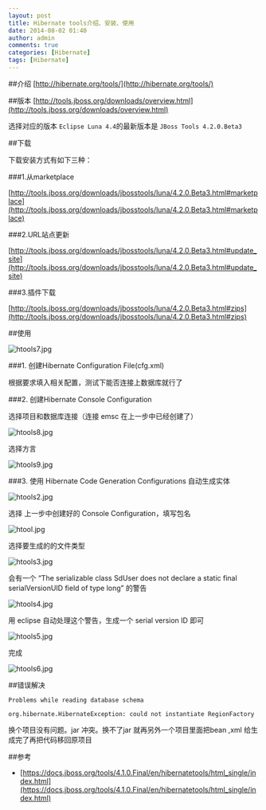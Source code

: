 ```yaml
---
layout: post
title: Hibernate tools介绍、安装、使用
date: 2014-08-02 01:40
author: admin
comments: true
categories: [Hibernate]
tags: [Hibernate]
---
```


##介绍
[http://hibernate.org/tools/](http://hibernate.org/tools/)

##版本
[http://tools.jboss.org/downloads/overview.html](http://tools.jboss.org/downloads/overview.html)

选择对应的版本
`Eclipse Luna 4.4`的最新版本是 `JBoss Tools 4.2.0.Beta3`

##下载

下载安装方式有如下三种：

###1.从marketplace

[http://tools.jboss.org/downloads/jbosstools/luna/4.2.0.Beta3.html#marketplace](http://tools.jboss.org/downloads/jbosstools/luna/4.2.0.Beta3.html#marketplace)

###2.URL站点更新

[http://tools.jboss.org/downloads/jbosstools/luna/4.2.0.Beta3.html#update_site](http://tools.jboss.org/downloads/jbosstools/luna/4.2.0.Beta3.html#update_site)

###3.插件下载

[http://tools.jboss.org/downloads/jbosstools/luna/4.2.0.Beta3.html#zips](http://tools.jboss.org/downloads/jbosstools/luna/4.2.0.Beta3.html#zips)


##使用

<img src="http://99btgc01.info/uploads/2015/01/htools7.jpg" alt="htools7.jpg" title="htools7.jpg" />

###1. 创建Hibernate Configuration File(cfg.xml)

根据要求填入相关配置，测试下能否连接上数据库就行了

###2. 创建Hibernate Console Configuration

选择项目和数据库连接（连接 emsc 在上一步中已经创建了）

<img src="http://99btgc01.info/uploads/2015/01/htools8.jpg" alt="htools8.jpg" title="htools8.jpg" />

选择方言

<img src="http://99btgc01.info/uploads/2015/01/htools9.jpg" alt="htools9.jpg" title="htools9.jpg" />

###3. 使用 Hibernate Code Generation Configurations 自动生成实体


<img src="http://99btgc01.info/uploads/2015/01/htools2.jpg" alt="htools2.jpg" title="htools2.jpg" />


选择 上一步中创建好的 Console Configuration，填写包名

<img src="http://99btgc01.info/uploads/2015/01/htool.jpg" alt="htool.jpg" title="htool.jpg" />

选择要生成的的文件类型

<img src="http://99btgc01.info/uploads/2015/01/htools3.jpg" alt="htools3.jpg" title="htools3.jpg" />

会有一个 “The serializable class SdUser does not declare a static final serialVersionUID field of type long” 的警告

<img src="http://99btgc01.info/uploads/2015/01/htools4.jpg" alt="htools4.jpg" title="htools4.jpg" />

用 eclipse 自动处理这个警告，生成一个 serial version ID 即可

<img src="http://99btgc01.info/uploads/2015/01/htools5.jpg" alt="htools5.jpg" title="htools5.jpg" />

完成

<img src="http://99btgc01.info/uploads/2015/01/htools6.jpg" alt="htools6.jpg" title="htools6.jpg" />

##错误解决
 
	Problems while reading database schema
	
	org.hibernate.HibernateException: could not instantiate RegionFactory 

换个项目没有问题。jar 冲突。换不了jar 就再另外一个项目里面把bean ,xml 给生成完了再把代码移回原项目

##参考

* [https://docs.jboss.org/tools/4.1.0.Final/en/hibernatetools/html_single/index.html](https://docs.jboss.org/tools/4.1.0.Final/en/hibernatetools/html_single/index.html)
